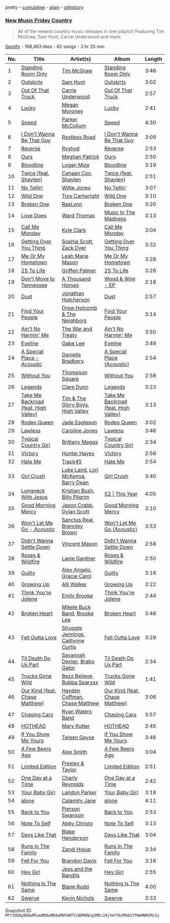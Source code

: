 pretty - [cumulative](/playlists/cumulative/37i9dQZF1DWVn8zvR5ROMB.md) - [plain](/playlists/plain/37i9dQZF1DWVn8zvR5ROMB) - [githistory](https://github.githistory.xyz/mackorone/spotify-playlist-archive/blob/main/playlists/plain/37i9dQZF1DWVn8zvR5ROMB)

### [New Music Friday Country](https://open.spotify.com/playlist/37i9dQZF1DWVn8zvR5ROMB)

> All of the newest country music releases in one playlist! Featuring Tim McGraw, Sam Hunt, Carrie Underwood and more.

[Spotify](https://open.spotify.com/user/spotify) - 168,493 likes - 62 songs - 3 hr 20 min

| No. | Title | Artist(s) | Album | Length |
|---|---|---|---|---|
| 1 | [Standing Room Only](https://open.spotify.com/track/6BOP0cv1eeXcvi1oE8bDVZ) | [Tim McGraw](https://open.spotify.com/artist/6roFdX1y5BYSbp60OTJWMd) | [Standing Room Only](https://open.spotify.com/album/3Rg5omHq5NUUpRQq6Bsuuw) | 3:46 |
| 2 | [Outskirts](https://open.spotify.com/track/2E0bqoMlIb2xmFyZHRjtzK) | [Sam Hunt](https://open.spotify.com/artist/2kucQ9jQwuD8jWdtR9Ef38) | [Outskirts](https://open.spotify.com/album/6neohHPB8tUq8yVM7sacBh) | 3:02 |
| 3 | [Out Of That Truck](https://open.spotify.com/track/1xdsRkWxWWUkKhh9hRtfYp) | [Carrie Underwood](https://open.spotify.com/artist/4xFUf1FHVy696Q1JQZMTRj) | [Out Of That Truck](https://open.spotify.com/album/7nglF1PaMAFKEzUq3reXiJ) | 2:57 |
| 4 | [Lucky](https://open.spotify.com/track/7fqqGL94As2CNyMy54plgo) | [Megan Moroney](https://open.spotify.com/artist/5Ppie0uPnbnvGBYRwYmlt0) | [Lucky](https://open.spotify.com/album/1ZaHS1vWuq7mf7eniVTiFC) | 2:41 |
| 5 | [Speed](https://open.spotify.com/track/60BoWg2kyax4s2Pyjgaqsi) | [Parker McCollum](https://open.spotify.com/artist/0Z8XVUAOBPM4x12wKnFHEQ) | [Speed](https://open.spotify.com/album/2hdi5HXVz9vF7b7gUXJ3E4) | 4:30 |
| 6 | [I Don't Wanna Be That Guy](https://open.spotify.com/track/5CKBR4Z3wlvJgRDVZ8JaNI) | [Restless Road](https://open.spotify.com/artist/5XLWHp9tjK7PWm7SMcvo2q) | [I Don't Wanna Be That Guy](https://open.spotify.com/album/3UmNrIjz2hCheqQOQK2n0K) | 3:09 |
| 7 | [Reverse](https://open.spotify.com/track/6MNZfNhi2LWFuzgDIqthPE) | [Rvshvd](https://open.spotify.com/artist/4YTk2H7LWeoCgdoQ5umieQ) | [Reverse](https://open.spotify.com/album/2xP0omB0n36TyI6w2eZysm) | 2:53 |
| 8 | [Ours](https://open.spotify.com/track/3W7PrwnCfE8WPV7Yxpc1xW) | [Meghan Patrick](https://open.spotify.com/artist/5bQxLohAAiOat0EMYuHjzJ) | [Ours](https://open.spotify.com/album/4iKoovXhjYxq5Fg3iPGPc1) | 2:50 |
| 9 | [Bloodline](https://open.spotify.com/track/4U0rnJYSYGGkJJSC8nV3Z9) | [Logan Mize](https://open.spotify.com/artist/7tje8UB3cuR1ZfeJx2U38T) | [Bloodline](https://open.spotify.com/album/3uizq49WzjilrvMsntliCc) | 3:19 |
| 10 | [Twice \(feat\. Shaylen\)](https://open.spotify.com/track/5JUC0ykHkGOO9Aosx3Eegb) | [Canaan Cox](https://open.spotify.com/artist/6LcdklijxllKGfl4FWiv3D), [Shaylen](https://open.spotify.com/artist/5wqQVApxKeHbMsfLJTfWMJ) | [Twice \(feat\. Shaylen\)](https://open.spotify.com/album/06scuuylDIhSu4BD0EBhJ4) | 2:51 |
| 11 | [No Tellin'](https://open.spotify.com/track/2AA15YjJYN07vp0avGn4oG) | [Willie Jones](https://open.spotify.com/artist/5OCZWZ399lBKgxBxE8cjRM) | [No Tellin'](https://open.spotify.com/album/1bQCdmYrKD0XOVmvM2RMFR) | 3:07 |
| 12 | [Wild One](https://open.spotify.com/track/6XFxHp8i9Kt9ys0nIW5X6x) | [Troy Cartwright](https://open.spotify.com/artist/24I45QsPZf5Gr7aVlVmTfr) | [Wild One](https://open.spotify.com/album/74C33fPx4BXjCIkJ6bGmcl) | 3:10 |
| 13 | [Broken One](https://open.spotify.com/track/04ZxuldzxslmCKJIoZpaHt) | [RaeLynn](https://open.spotify.com/artist/5dMnvpYEfXvSexjwnSRH5n) | [Broken One](https://open.spotify.com/album/0aIutbX0tHQlM41ttdR6uR) | 3:20 |
| 14 | [Love Does](https://open.spotify.com/track/1cBQmAZAnkhLAJnjrlQzYn) | [Ward Thomas](https://open.spotify.com/artist/0xBhUB0EfzvchYnaIWkdBw) | [Music In The Madness](https://open.spotify.com/album/4Mi99JusYYPGBlqSVcr371) | 3:13 |
| 15 | [Call Me Monday](https://open.spotify.com/track/6T6XLR2ip1vAvew0aIQvfE) | [Kyle Clark](https://open.spotify.com/artist/7mog8g5ixRhdaeCgIsiYtN) | [Call Me Monday](https://open.spotify.com/album/6upnaL4tCzI3zmr2Lj3L2j) | 3:04 |
| 16 | [Getting Over You Thing](https://open.spotify.com/track/5d4XxTOHmSthjo6GekM4k5) | [Sophia Scott](https://open.spotify.com/artist/3lNLsfeVJSiSyjk2tXnPAp), [Zack Dyer](https://open.spotify.com/artist/3uabBlRSP7PRKh1822wSL2) | [Getting Over You Thing](https://open.spotify.com/album/4EyTPFZ8N9mXkue3R7iU5e) | 3:32 |
| 17 | [Me Or My Hometown](https://open.spotify.com/track/3Pfbtcb3ZWJgZ0qExAapzq) | [Leah Marie Mason](https://open.spotify.com/artist/0fubiYogCTeBykbgV7HGf6) | [Me Or My Hometown](https://open.spotify.com/album/72SbgvMWSRI5S5PzlcDdHN) | 3:28 |
| 18 | [25 To Life](https://open.spotify.com/track/4EeowIiHBakhTYerquNYwk) | [Griffen Palmer](https://open.spotify.com/artist/00b93R5OC1EHaBxEdQUfAQ) | [25 To Life](https://open.spotify.com/album/6NAaVXozJrH4OcL79VASRV) | 3:26 |
| 19 | [Don't Move to Tennessee](https://open.spotify.com/track/7IM6i5oNy8hQ1P79zqDD2O) | [A Thousand Horses](https://open.spotify.com/artist/55RI2GNCfyXr0f14uIdhwd) | [Wood & Wire \- EP](https://open.spotify.com/album/0OATfnrJwZNGcVIga3Kfmd) | 2:18 |
| 20 | [Dust](https://open.spotify.com/track/3Ay0HX5Q4SB7ufpw4lLeQI) | [Jonathan Hutcherson](https://open.spotify.com/artist/1hOBbdBjbeXf3uO1ik4G43) | [Dust](https://open.spotify.com/album/4G8ZFEqG7aYuVOPcxXsYq6) | 2:57 |
| 21 | [Find Your People](https://open.spotify.com/track/6GuyIXoGIaTw1Pg6Ug9enJ) | [Drew Holcomb & The Neighbors](https://open.spotify.com/artist/4RwbDag6jWIYJnEGH6Wte9) | [Find Your People](https://open.spotify.com/album/1a2RJNW9AkEtgK4Pt3hUlY) | 3:14 |
| 22 | [Ain't No Harmin' Me](https://open.spotify.com/track/1LnTC50m1LHC36jtKo0UJk) | [The War and Treaty](https://open.spotify.com/artist/6HhV0jtMMK5HYnYgG0xgtz) | [Ain't No Harmin' Me](https://open.spotify.com/album/0tk6hm3xKUefjBLDt4xkS9) | 3:50 |
| 23 | [Eveline](https://open.spotify.com/track/4yaXd7WI8tiRWCxciM851k) | [Gabe Lee](https://open.spotify.com/artist/4d7vxlNVahWbjoKO3ZBHD4) | [Eveline](https://open.spotify.com/album/3sO2usnoC00QBWa0XlmPrA) | 3:49 |
| 24 | [A Special Place \- Acoustic](https://open.spotify.com/track/0d8gLQvm05n2DR2FdUdPYU) | [Danielle Bradbery](https://open.spotify.com/artist/5iqStkZi6QmG8sgQZQrfGN) | [A Special Place \(Acoustic\)](https://open.spotify.com/album/2e6ZHZ1LMzlh0vwpC35NGh) | 2:54 |
| 25 | [Without You](https://open.spotify.com/track/7IfbF3rQlQ5coHkXS4Casy) | [Thompson Square](https://open.spotify.com/artist/0Bvs8yPjrQSbmVIRqSg1Sp) | [Without You](https://open.spotify.com/album/41p4NIrae8ltOXMCFIJBSP) | 2:58 |
| 26 | [Legends](https://open.spotify.com/track/5jaysNDjBphwybJFD1CqHQ) | [Clare Dunn](https://open.spotify.com/artist/2VDsDEKCdNm7c7Ve43Z9gw) | [Legends](https://open.spotify.com/album/4CoRUjefMfrTv4gtr8GdSc) | 3:23 |
| 27 | [Take Me Backroad \(feat\. High Valley\)](https://open.spotify.com/track/1aqQ8YzJlkrfN7dqCYBTTg) | [Tim & The Glory Boys](https://open.spotify.com/artist/2TWquaofWA67mGmfN72csX), [High Valley](https://open.spotify.com/artist/5sQqZtsAbXAoAnvA8iN9kN) | [Take Me Backroad \(feat\. High Valley\)](https://open.spotify.com/album/1CyvTlYda5V9EnbwEUwUIa) | 3:13 |
| 28 | [Rodeo Queen](https://open.spotify.com/track/7zLmOXHzhuYlDpez5bAWmm) | [Jade Eagleson](https://open.spotify.com/artist/2nTzAHwCk0swkDdIPj2FIP) | [Rodeo Queen](https://open.spotify.com/album/16s1YAqpcHWpPurb7T2Wli) | 3:02 |
| 29 | [Lawless](https://open.spotify.com/track/2RXouVEma48BcryWt5yJue) | [Caroline Jones](https://open.spotify.com/artist/3xl6isKUFqJNui79kpdT0Y) | [Lawless](https://open.spotify.com/album/3o3XLq8R6AbnGNc11BjFIP) | 3:46 |
| 30 | [Typical Country Girl](https://open.spotify.com/track/0qsbYPX2nKT2giml4SxwjH) | [Brittany Maggs](https://open.spotify.com/artist/7nhHQaEhJJWxz51Eey1hQ0) | [Typical Country Girl](https://open.spotify.com/album/2aIUdF9wIOeCgTnOc26avq) | 2:34 |
| 31 | [Victory](https://open.spotify.com/track/7hrdl74V7blw0WX4GmSYQ6) | [Hunter Hayes](https://open.spotify.com/artist/7H6dkUChT5EoOQtUVMg4cN) | [Victory](https://open.spotify.com/album/0voCGBvp1k0wJjOlMUBuRB) | 2:56 |
| 32 | [Hate Me](https://open.spotify.com/track/3ICvHsbfVNSw0lYsPq81ao) | [Track45](https://open.spotify.com/artist/1XgAKSqhg2XN2qrmhc3FJT) | [Hate Me](https://open.spotify.com/album/2cO5M6ZN4NoPNppgOAsFuN) | 2:54 |
| 33 | [Girl Crush](https://open.spotify.com/track/0S5hQtbXJXfzQjXCPASHtZ) | [Luke Laird](https://open.spotify.com/artist/68TC0JwoMubeom8X4c7UVI), [Lori McKenna](https://open.spotify.com/artist/1OV5mEATxtVma7fleFaUyl), [Barry Dean](https://open.spotify.com/artist/2W5Gkx39A9UfkcBydnjqd7) | [Girl Crush](https://open.spotify.com/album/5xYMK6JwHqIc0TCg6rB3tF) | 3:40 |
| 34 | [Longneck With Jesus](https://open.spotify.com/track/0coShWRXnFrgUMgqvU00gr) | [Kristian Bush](https://open.spotify.com/artist/6H2X3nGSnuLh8UeEyair9A), [Billy Pilgrim](https://open.spotify.com/artist/4rMdzVjq1qqizATeZrjn6l) | [52 \| This Year](https://open.spotify.com/album/7f0SnVZqIxSDo3VJTstFR3) | 4:05 |
| 35 | [Good Morning Mercy](https://open.spotify.com/track/0nujijkZ0Msf6eJo1sZ0Mu) | [Jason Crabb](https://open.spotify.com/artist/61SFRZAmfyJhcffwR2Ijuq), [Dylan Scott](https://open.spotify.com/artist/78YqeIji3mgAS2K1Maca6x) | [Good Morning Mercy](https://open.spotify.com/album/7nTRcESGrQ8Qvq9tj6apGc) | 3:10 |
| 36 | [Won't Let Me Go \- Acoustic](https://open.spotify.com/track/2RcEwMtSmmhNIjNCDr5aT7) | [Sanctus Real](https://open.spotify.com/artist/6QgOGgahvXBHEEzpjbDsOj), [Brennley Brown](https://open.spotify.com/artist/4NNo3cmxrg4Z4ROBXfuEf8) | [Won't Let Me Go \(Acoustic\)](https://open.spotify.com/album/5Mz35pU0IaPfSqqzIYJFRJ) | 3:53 |
| 37 | [Didn't Wanna Settle Down](https://open.spotify.com/track/4CTG5JqMiVZ10nNBucvLX7) | [Vincent Mason](https://open.spotify.com/artist/6QJ5CE7ujPr7oZCURhFZVS) | [Didn't Wanna Settle Down](https://open.spotify.com/album/3OeuZjVa0OazEv49zQbd5H) | 2:58 |
| 38 | [Roses & Wildfire](https://open.spotify.com/track/1nyHTRqQBfO4U4SQOA72XR) | [Lanie Gardner](https://open.spotify.com/artist/5lhCycgJCjQIMpWNk4DycY) | [Roses & Wildfire](https://open.spotify.com/album/3PFn6Yd903teSUbPelR547) | 2:50 |
| 39 | [Guilty](https://open.spotify.com/track/5ChkIZqZnDQw4QevMyWAjA) | [Alex Angelo](https://open.spotify.com/artist/6BnmXRCOnTy4iTBlbsgZ5J), [Gracie Carol](https://open.spotify.com/artist/24GbtL2XINFQxX2NxiTWSO) | [Guilty](https://open.spotify.com/album/3XxuOvmr0AwmQ2ww0vuOHX) | 3:16 |
| 40 | [Growing Up](https://open.spotify.com/track/3OBf5RwTTwtJOGunXvPiDP) | [Alli Walker](https://open.spotify.com/artist/7nspbN0Rr5jTKLOqJoUnPj) | [Growing Up](https://open.spotify.com/album/4tGYv67lOJKURuk6eg6XqY) | 3:22 |
| 41 | [Think You're Jolene](https://open.spotify.com/track/519ItzdcGtnWmGABxn8r1R) | [Emily Brooke](https://open.spotify.com/artist/4dfyNWkaqn6t6MEUOOgMDl) | [Think You're Jolene](https://open.spotify.com/album/4b7HOWM1HSRRTrHUqbCMMX) | 2:44 |
| 42 | [Broken Heart](https://open.spotify.com/track/69A8GBczOVZC1Uv28pBWoc) | [Mikele Buck Band](https://open.spotify.com/artist/3kiJtUXIOKuZ8qz44zEHeN), [Brooke Lee](https://open.spotify.com/artist/5AoRB4LOboMoavWo4euu1X) | [Broken Heart](https://open.spotify.com/album/1Bw3hOlriK9ARxP3DwWkD0) | 3:48 |
| 43 | [Fell Outta Love](https://open.spotify.com/track/6nnJCStRgXX335lOmbptt6) | [Struggle Jennings](https://open.spotify.com/artist/7HnPsSFnXUJ8XiHt1UuQ23), [Caitlynne Curtis](https://open.spotify.com/artist/5m984rwcMVTObo3jCSzDCf) | [Fell Outta Love](https://open.spotify.com/album/6akuMdEtuRysxR1KFgTZJV) | 3:29 |
| 44 | [Til Death Do Us Part](https://open.spotify.com/track/7qoVDgCaBveAKmmPNqscYx) | [Savannah Dexter](https://open.spotify.com/artist/1e2nwjPRhYpmY7m906NFwz), [Brabo Gator](https://open.spotify.com/artist/65Hl3kqIp39UAQcG4FgSHN) | [Til Death Do Us Part](https://open.spotify.com/album/6m8u72KFpmtSY9q2gKlnv9) | 2:34 |
| 45 | [Trucks Gone Wild](https://open.spotify.com/track/4WjK6vIgUD4vz7MaYOUQNu) | [Bezz Believe](https://open.spotify.com/artist/0J7ABQoXv0zSACmQXz8nqq), [Bubba Sparxxx](https://open.spotify.com/artist/3RPYHNSwe3w0mtfJwKIN9P) | [Trucks Gone Wild](https://open.spotify.com/album/7chIoYwuPc0piRqB2L5YdN) | 1:41 |
| 46 | [Our Kind \(feat\. Chase Matthew\)](https://open.spotify.com/track/4n0hnElW35phHlZF4PgyQG) | [Hayden Coffman](https://open.spotify.com/artist/5p7Ph7LBiVb8cUCCSGq5aF), [Chase Matthew](https://open.spotify.com/artist/7HTLVyjNf0VRxfIgNcfRRH) | [Our Kind \(feat\. Chase Matthew\)](https://open.spotify.com/album/1G540RwK4aqBinZY6ItUHV) | 3:06 |
| 47 | [Chasing Cars](https://open.spotify.com/track/5cJVYEIjmjGqKhqD5ggGLe) | [Ryan Waters Band](https://open.spotify.com/artist/3R2ZcnOHyjuj0a61bq9GTi) | [Chasing Cars](https://open.spotify.com/album/0rssTXPsHka5HdX61YbpMG) | 3:57 |
| 48 | [HOTHEAD](https://open.spotify.com/track/5MPta27dwdR1WVVcn59lh8) | [Mary Kutter](https://open.spotify.com/artist/0rTX0ieS2m0gUGLlLe4kQP) | [HOTHEAD](https://open.spotify.com/album/0a3KGwDlttoaSmGQrwQg9V) | 2:45 |
| 49 | [If You Show Me Yours](https://open.spotify.com/track/0BeR6G47ddBXg7S8OGPgCn) | [Teigen Gayse](https://open.spotify.com/artist/1k8sDryfnPptQu6zMlOrp4) | [If You Show Me Yours](https://open.spotify.com/album/3uHTWnrq4T676BCkrvIDgK) | 3:46 |
| 50 | [A Few Beers Ago](https://open.spotify.com/track/14Gc5YB4FloXsbdw7d703H) | [Alex Smith](https://open.spotify.com/artist/7G59QheB0YWvELrCpnqKjX) | [A Few Beers Ago](https://open.spotify.com/album/2T3BgZKrj4ksSjamoXtIvF) | 3:04 |
| 51 | [Limited Edition](https://open.spotify.com/track/23UCD0p9XGGk1EVBe85RXM) | [Presley & Taylor](https://open.spotify.com/artist/5H6ZPpGKLbtB3O8idjxIZy) | [Limited Edition](https://open.spotify.com/album/03sR6vFWo1s21WSGW9F4Zs) | 2:51 |
| 52 | [One Day at a Time](https://open.spotify.com/track/2rd29sYMlYgycH03LXIzIv) | [Charly Reynolds](https://open.spotify.com/artist/0Qn2b5t1GBKkYDmtORH1Yp) | [One Day at a Time](https://open.spotify.com/album/0UNBuEz2mSdly9tkBbTyem) | 2:42 |
| 53 | [Your Baby Girl](https://open.spotify.com/track/5YJLZXDKHjFdnJiMNnhizr) | [Landon Parker](https://open.spotify.com/artist/521JXQZX3YA67xdLe42Byy) | [Your Baby Girl](https://open.spotify.com/album/5tAH1JqpQYlLih1G6gOJhm) | 3:18 |
| 54 | [alone](https://open.spotify.com/track/0tLzmt0WjhH6TRbggARjnH) | [Calamity Jane](https://open.spotify.com/artist/27gCtJEgvaLycbLWwvWoOL) | [alone](https://open.spotify.com/album/6pRx88kt3xUHKAPP9ed04O) | 4:11 |
| 55 | [Back to You](https://open.spotify.com/track/2oji2qAhGuWjZ6VLCJzGDy) | [Pierson Swanson](https://open.spotify.com/artist/1avOd7Sg7Yb9Ja2tOtSEBx) | [Back to You](https://open.spotify.com/album/0C5CGI2uWzyxZrEgaeqrbP) | 2:53 |
| 56 | [Note To Self](https://open.spotify.com/track/5X9XUK9LZTAUO9wuqYLp4N) | [Abby Christo](https://open.spotify.com/artist/0aE69mf1NjsaqZzXsoo4qH) | [Note To Self](https://open.spotify.com/album/6KDINvcBPKMM9irLEM1nV2) | 3:13 |
| 57 | [Days Like That](https://open.spotify.com/track/3STmWF2ZjvS16YDc621XQD) | [Blake Henderson](https://open.spotify.com/artist/5ILg0WBOzkaN5ePByRuMw4) | [Days Like That](https://open.spotify.com/album/2fEZZFJZHgLwaQ1q9TfliH) | 3:04 |
| 58 | [Runs In The Family](https://open.spotify.com/track/2u6yBYZPPzr7qbZf5sOG3W) | [Zandi Holup](https://open.spotify.com/artist/4nDqdCi31TxVG3j6cyMQtR) | [Runs In The Family](https://open.spotify.com/album/2CYrHnYYABG63FCsNkumz3) | 3:34 |
| 59 | [Fell For You](https://open.spotify.com/track/53XK1pS6x2a8IvwpYOLDOx) | [Brandon Davis](https://open.spotify.com/artist/4qdsGbPO1JC8iXFo62qcNV) | [Fell For You](https://open.spotify.com/album/0gwHXZWUcH0BUpW2W9nzYs) | 3:16 |
| 60 | [Hey Girl](https://open.spotify.com/track/6PeHcMrhme56w72qPWut3q) | [Jess and the Bandits](https://open.spotify.com/artist/5Wdp41rmWpJkNup21EJsT8) | [Hey Girl](https://open.spotify.com/album/043pKqPC41k8drumdBMuQF) | 2:55 |
| 61 | [Nothing Is The Same](https://open.spotify.com/track/1efgevxTxE245A7Trqo4Qt) | [Blane Rudd](https://open.spotify.com/artist/5RE1D7Dj0jwZOgbPw08HBq) | [Nothing Is The Same](https://open.spotify.com/album/4Cjlao0AQZA2yTp4PGipm6) | 4:00 |
| 62 | [Swerve](https://open.spotify.com/track/2vGmYHsH37W53xPmW973fs) | [Kevin Nichols](https://open.spotify.com/artist/0Dxxyu2C5xNLuRz0M4VmQs) | [Swerve](https://open.spotify.com/album/1pnI858I3rBB1iE1Kn83zA) | 3:33 |

Snapshot ID: `MTY3ODQyNDQwMCwwMDAwMDAwMDFmNThiNDM0Nzg3MDc1NjVmYTA1MGQ1YTNmMWM2MzIy`
